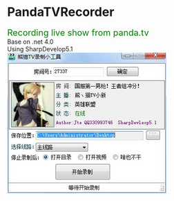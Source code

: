 # PandaTVRecorder
<span style="color:green;font-size:20px;">Recording live show from panda.tv</span></br>
Base on .net 4.0</br>
Using SharpDevelop5.1</br>
<img src="https://github.com/lyzzbhoneyline/PandaTVRecorder/blob/master/a01.jpg?raw=true"/>


